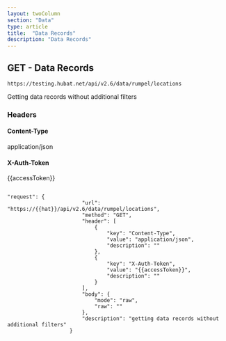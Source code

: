 ```yaml
---
layout: twoColumn
section: "Data"
type: article
title:  "Data Records"
description: "Data Records"
---
```


## GET - Data Records
   
`https://testing.hubat.net/api/v2.6/data/rumpel/locations`

Getting data records without additional filters

### Headers

#### Content-Type
application/json
#### X-Auth-Token
{{accessToken}}

```postman

"request": {
						"url": "https://{{hat}}/api/v2.6/data/rumpel/locations",
						"method": "GET",
						"header": [
							{
								"key": "Content-Type",
								"value": "application/json",
								"description": ""
							},
							{
								"key": "X-Auth-Token",
								"value": "{{accessToken}}",
								"description": ""
							}
						],
						"body": {
							"mode": "raw",
							"raw": ""
						},
						"description": "getting data records without additional filters"
					}

```
